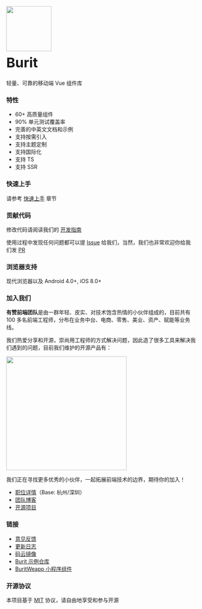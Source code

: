 <div class="card">
  <div class="buri-doc-intro">
    <img class="buri-doc-intro__logo" style="width: 120px; height: 120px;" src="https://img.yzcdn.cn/buri/logo.png">
    <h2 style="margin: 0; font-size: 36px; line-height: 60px;">Burit</h2>
    <p>轻量、可靠的移动端 Vue 组件库</p>
  </div>
</div>

### 特性

* 60+ 高质量组件
* 90% 单元测试覆盖率
* 完善的中英文文档和示例
* 支持按需引入
* 支持主题定制
* 支持国际化
* 支持 TS
* 支持 SSR

### 快速上手

请参考 [快速上手](#/zh-CN/quickstart) 章节

### 贡献代码

修改代码请阅读我们的 [开发指南](#/zh-CN/contribution)

使用过程中发现任何问题都可以提 [Issue](https://github.com/flykizz/buri/issues) 给我们，当然，我们也非常欢迎你给我们发 [PR](https://github.com/flykizz/buri/pulls)

### 浏览器支持

现代浏览器以及 Android 4.0+, iOS 8.0+

### 加入我们

**有赞前端团队**是由一群年轻、皮实、对技术饱含热情的小伙伴组成的，目前共有 100 多名前端工程师，分布在业务中台、电商、零售、美业、资产、赋能等业务线。

我们热爱分享和开源，崇尚用工程师的方式解决问题，因此造了很多工具来解决我们遇到的问题，目前我们维护的开源产品有：

<img src="https://img.yzcdn.cn/public_files/2019/07/22/f4b70763c55c8710c52c667ecf192c05.jpeg" style="width: 320px; height: 303px;">

我们正在寻找更多优秀的小伙伴，一起拓展前端技术的边界，期待你的加入！

- <a target="_blank" href="https://app.mokahr.com/apply/flykizz/6252#/job/96f5d2c7-e657-4d31-9244-195edc443a7f?_k=jf2141">职位详情</a>（Base: 杭州/深圳）
- <a target="_blank" href="https://tech.flykizz.com/tag/front-end/">团队博客</a>
- <a target="_blank" href="https://github.com/flykizz">开源项目</a>

### 链接

* [意见反馈](https://github.com/flykizz/buri/issues)
* [更新日志](#/zh-CN/changelog)
* [码云镜像](https://gitee.com/organizations/buri-contrib)
* [Burit 示例仓库](https://github.com/flykizz/buri-demo)
* [BuritWeapp 小程序组件](https://github.com/flykizz/buri-weapp)

### 开源协议

本项目基于 [MIT](https://zh.wikipedia.org/wiki/MIT%E8%A8%B1%E5%8F%AF%E8%AD%89) 协议，请自由地享受和参与开源
